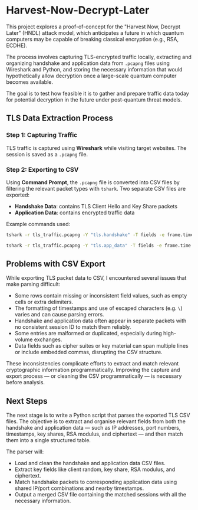 
# Harvest-Now-Decrypt-Later

This project explores a proof-of-concept for the "Harvest Now, Decrypt Later" (HNDL) attack model, which anticipates a future in which quantum computers may be capable of breaking classical encryption (e.g., RSA, ECDHE). 

The process involves capturing TLS-encrypted traffic locally, extracting and organizing handshake and application data from `.pcapng` files using Wireshark and Python, and storing the necessary information that would hypothetically allow decryption once a large-scale quantum computer becomes available.

The goal is to test how feasible it is to gather and prepare traffic data today for potential decryption in the future under post-quantum threat models.

## TLS Data Extraction Process

### Step 1: Capturing Traffic
TLS traffic is captured using **Wireshark** while visiting target websites. The session is saved as a `.pcapng` file.

### Step 2: Exporting to CSV
Using **Command Prompt**, the `.pcapng` file is converted into CSV files by filtering the relevant packet types with `tshark`. Two separate CSV files are exported:

- **Handshake Data**: contains TLS Client Hello and Key Share packets
- **Application Data**: contains encrypted traffic data

Example commands used:
```bash
tshark -r tls_traffic.pcapng -Y "tls.handshake" -T fields -e frame.time -e ip.src -e ip.dst -e tcp.srcport -e tcp.dstport -e tls.handshake.random -e tls.handshake.ciphersuite -E header=y -E separator=, > handshakes.csv

tshark -r tls_traffic.pcapng -Y "tls.app_data" -T fields -e frame.time -e ip.src -e ip.dst -e tcp.srcport -e tcp.dstport -e tls.record.length -e tls.record.content_type -E header=y -E separator=, > app_data.csv
```
## Problems with CSV Export

While exporting TLS packet data to CSV, I encountered several issues that make parsing difficult:

- Some rows contain missing or inconsistent field values, such as empty cells or extra delimiters.
- The formatting of timestamps and use of escaped characters (e.g. `\`) varies and can cause parsing errors.
- Handshake and application data often appear in separate packets with no consistent session ID to match them reliably.
- Some entries are malformed or duplicated, especially during high-volume exchanges.
- Data fields such as cipher suites or key material can span multiple lines or include embedded commas, disrupting the CSV structure.

These inconsistencies complicate efforts to extract and match relevant cryptographic information programmatically. Improving the capture and export process — or cleaning the CSV programmatically — is necessary before analysis.

## Next Steps

The next stage is to write a Python script that parses the exported TLS CSV files. The objective is to extract and organise relevant fields from both the handshake and application data — such as IP addresses, port numbers, timestamps, key shares, RSA modulus, and ciphertext — and then match them into a single structured table.

The parser will:

- Load and clean the handshake and application data CSV files.
- Extract key fields like client random, key share, RSA modulus, and ciphertext.
- Match handshake packets to corresponding application data using shared IP/port combinations and nearby timestamps.
- Output a merged CSV file containing the matched sessions with all the necessary information.

